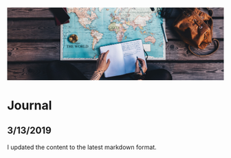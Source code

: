 ![Journal](../../img/journal.jpg)

# Journal

## 3/13/2019

I updated the content to the latest markdown format.

